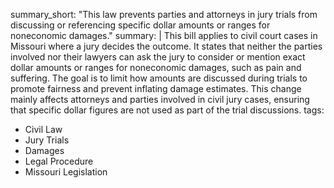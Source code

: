 summary_short: "This law prevents parties and attorneys in jury trials from discussing or referencing specific dollar amounts or ranges for noneconomic damages."
summary: |
  This bill applies to civil court cases in Missouri where a jury decides the outcome. It states that neither the parties involved nor their lawyers can ask the jury to consider or mention exact dollar amounts or ranges for noneconomic damages, such as pain and suffering. The goal is to limit how amounts are discussed during trials to promote fairness and prevent inflating damage estimates. This change mainly affects attorneys and parties involved in civil jury cases, ensuring that specific dollar figures are not used as part of the trial discussions.
tags:
  - Civil Law
  - Jury Trials
  - Damages
  - Legal Procedure
  - Missouri Legislation
